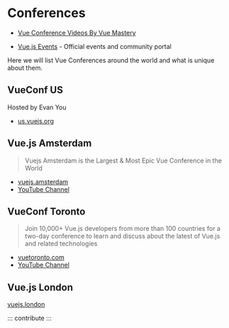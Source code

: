 # Conferences

<useful-links>
<useful-links-section title="Video archive">

- [Vue Conference Videos By Vue Mastery](https://www.vuemastery.com/conferences)

</useful-links-section>
<useful-links-section title="See also">

- [Vue.js Events](events.vuejs.org) - Official events and community portal

</useful-links-section>
</useful-links>

Here we will list Vue Conferences around the world and what is unique about them.

## 

## VueConf US

Hosted by Evan You

<useful-links>
<useful-links-section title="Links">

- [us.vuejs.org](https://us.vuejs.org)

</useful-links-section>
</useful-links>


## Vue.js Amsterdam

> Vuejs Amsterdam is the Largest & Most Epic Vue Conference in the World

<useful-links>
<useful-links-section title="Links">
  
- [vuejs.amsterdam](https://vuejs.amsterdam)
- [YouTube Channel](https://www.youtube.com/c/VuejsAmsterdam)
  
</useful-links-section>
</useful-links>

## VueConf Toronto

> Join 10,000+ Vue.js developers from more than 100 countries for a two-day conference to learn and discuss about the latest of Vue.js and related technologies

<useful-links>
<useful-links-section title="Links">

- [vuetoronto.com](https://vuetoronto.com/)
- [YouTube Channel](https://www.youtube.com/c/VueConfToronto)

</useful-links-section>
</useful-links>

## Vue.js London

<useful-links>
<useful-links-section title="Links">

[vuejs.london](https://vuejs.london)

</useful-links-section>
</useful-links>

::: contribute
:::
